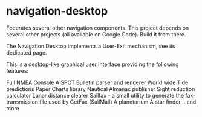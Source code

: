 # navigation-desktop

Federates several other navigation components. 
This project depends on several other projects (all available on Google Code). Build it from there. 

The Navigation Desktop implements a User-Exit mechanism, see its dedicated page. 

This is a desktop-like graphical user interface providing the following features:

Full NMEA Console
A SPOT Bulletin parser and renderer
World wide Tide predictions
Paper Charts library
Nautical Almanac publisher
Sight reduction calculator
Lunar distance clearer
Sailfax - a small utility to generate the fax-transmission file used by GetFax (SailMail)
A planetarium
A star finder
...and more
